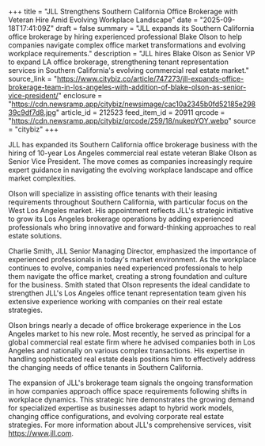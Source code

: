 +++
title = "JLL Strengthens Southern California Office Brokerage with Veteran Hire Amid Evolving Workplace Landscape"
date = "2025-09-18T17:41:09Z"
draft = false
summary = "JLL expands its Southern California office brokerage by hiring experienced professional Blake Olson to help companies navigate complex office market transformations and evolving workplace requirements."
description = "JLL hires Blake Olson as Senior VP to expand LA office brokerage, strengthening tenant representation services in Southern California's evolving commercial real estate market."
source_link = "https://www.citybiz.co/article/747273/jll-expands-office-brokerage-team-in-los-angeles-with-addition-of-blake-olson-as-senior-vice-president/"
enclosure = "https://cdn.newsramp.app/citybiz/newsimage/cac10a2345b0fd52185e29839c9df7d8.jpg"
article_id = 212523
feed_item_id = 20911
qrcode = "https://cdn.newsramp.app/citybiz/qrcode/259/18/nukepYOY.webp"
source = "citybiz"
+++

<p>JLL has expanded its Southern California office brokerage business with the hiring of 10-year Los Angeles commercial real estate veteran Blake Olson as Senior Vice President. The move comes as companies increasingly require expert guidance in navigating the evolving workplace landscape and office market complexities.</p><p>Olson will specialize in assisting office tenants with their leasing requirements throughout Southern California, with particular focus on the West Los Angeles market. His appointment reflects JLL's strategic initiative to grow its Los Angeles brokerage operations by adding experienced professionals who bring innovative and forward-thinking approaches to real estate solutions.</p><p>Charlie Smith, JLL Senior Managing Director, emphasized the importance of experienced professionals in today's market environment. As the workplace continues to evolve, companies need experienced professionals to help them navigate the office market, creating a strong foundation and culture for the business. Smith stated that Olson represents the ideal candidate to strengthen JLL's Los Angeles office tenant representation team given his extensive experience working with companies on their real estate strategies.</p><p>Olson brings nearly a decade of office brokerage experience in the Los Angeles market to his new role. Most recently, he served as principal for a global commercial real estate firm where he advised companies both in Los Angeles and nationally on various complex transactions. His expertise in handling sophisticated real estate deals positions him to effectively address the changing needs of office tenants in Southern California.</p><p>The expansion of JLL's brokerage team signals the ongoing transformation in how companies approach office space requirements following shifts in workplace dynamics. This strategic hire demonstrates the growing demand for specialized expertise as businesses adapt to hybrid work models, changing office configurations, and evolving corporate real estate strategies. For more information about JLL's comprehensive services, visit <a href="https://www.jll.com" rel="nofollow" target="_blank">https://www.jll.com</a>.</p>